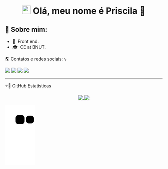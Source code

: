 <h1 align="center"><img src="https://media.giphy.com/media/hvRJCLFzcasrR4ia7z/giphy.gif" width=27px height=27px></img> Olá, meu nome é Priscila 💜</h1>



## 📑 Sobre mim:

- 🌱 &nbsp;Front end.
- 🎓 &nbsp;CE at BNUT.

<p align="left">
🌎 Contatos e redes sociais: ⤵️
</p>


<p align="left">
  <a href="https://www.linkedin.com/in/priscila-faleiro-butzke-b6407821a/" alt="Linkedin">
  <img src="https://img.shields.io/badge/LinkedIn-0077B5?style=for-the-badge&logo=linkedin&logoColor=white" /></a>
  
  <a href="https://www.instagram.com/priscilabutzke/" alt="Instagram" target="_blank">
  <img src="https://img.shields.io/badge/Instagram-1877F2?style=for-the-badge&logo=instagram&logoColor=white"/></a>
  
  <a href="mailto:priscilabutzke@outlook.com?Subject=Contato&Body=Ola%21%0A%0AVi%20seu%20perfil%20no%20GitHub.">
  <img src="https://img.shields.io/badge/Microsoft_Outlook-0078D4?style=for-the-badge&logo=microsoft-outlook&logoColor=white"/></a>
  
<a href="https://www.facebook.com/priscila.faleirobutzke" alt="Facebook">
  <img src="https://img.shields.io/badge/Facebook-1877F2?style=for-the-badge&logo=facebook&logoColor=white"/></a>
   
</p>  

---

<p align="left">
⭐🚀 GitHub Estatísticas
</p>  
<div align="center">
<a href="https://github.com/PriscilaButzke/PriscilaButzke">
  <img align="center" src="https://github-readme-stats.vercel.app/api/top-langs/?username=PriscilaButzke&theme=dracula&hide_langs_below=1" />
</a>
<a href="https://github.com/PriscilaButzke/PriscilaButzke">
<img align="center" src="https://github-readme-stats.vercel.app/api?username=PriscilaButzke&show_icons=true&theme=dracula"
</a>
</div>  

![Snake animation](https://github.com/PriscilaButzke/PriscilaButzke/blob/output/github-contribution-grid-snake.svg)


